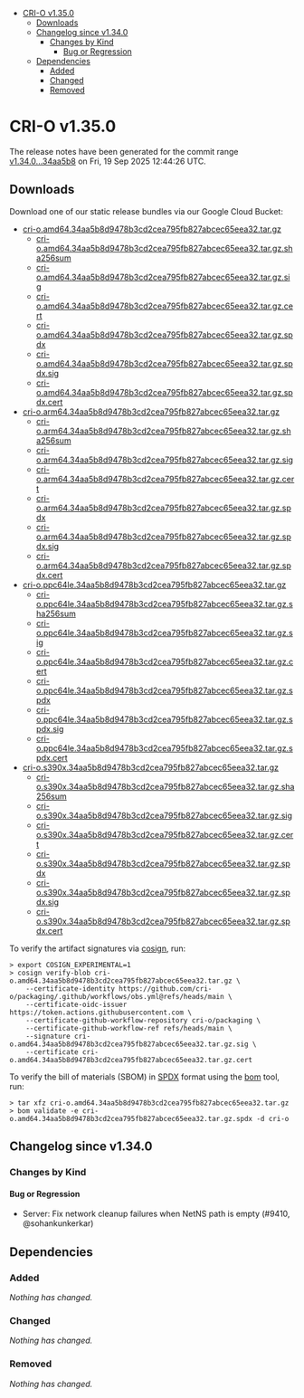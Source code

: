 - [CRI-O v1.35.0](#cri-o-v1350)
  - [Downloads](#downloads)
  - [Changelog since v1.34.0](#changelog-since-v1340)
    - [Changes by Kind](#changes-by-kind)
      - [Bug or Regression](#bug-or-regression)
  - [Dependencies](#dependencies)
    - [Added](#added)
    - [Changed](#changed)
    - [Removed](#removed)

# CRI-O v1.35.0

The release notes have been generated for the commit range
[v1.34.0...34aa5b8](https://github.com/cri-o/cri-o/compare/v1.34.0...v1.35.0) on Fri, 19 Sep 2025 12:44:26 UTC.

## Downloads

Download one of our static release bundles via our Google Cloud Bucket:

- [cri-o.amd64.34aa5b8d9478b3cd2cea795fb827abcec65eea32.tar.gz](https://storage.googleapis.com/cri-o/artifacts/cri-o.amd64.34aa5b8d9478b3cd2cea795fb827abcec65eea32.tar.gz)
  - [cri-o.amd64.34aa5b8d9478b3cd2cea795fb827abcec65eea32.tar.gz.sha256sum](https://storage.googleapis.com/cri-o/artifacts/cri-o.amd64.34aa5b8d9478b3cd2cea795fb827abcec65eea32.tar.gz.sha256sum)
  - [cri-o.amd64.34aa5b8d9478b3cd2cea795fb827abcec65eea32.tar.gz.sig](https://storage.googleapis.com/cri-o/artifacts/cri-o.amd64.34aa5b8d9478b3cd2cea795fb827abcec65eea32.tar.gz.sig)
  - [cri-o.amd64.34aa5b8d9478b3cd2cea795fb827abcec65eea32.tar.gz.cert](https://storage.googleapis.com/cri-o/artifacts/cri-o.amd64.34aa5b8d9478b3cd2cea795fb827abcec65eea32.tar.gz.cert)
  - [cri-o.amd64.34aa5b8d9478b3cd2cea795fb827abcec65eea32.tar.gz.spdx](https://storage.googleapis.com/cri-o/artifacts/cri-o.amd64.34aa5b8d9478b3cd2cea795fb827abcec65eea32.tar.gz.spdx)
  - [cri-o.amd64.34aa5b8d9478b3cd2cea795fb827abcec65eea32.tar.gz.spdx.sig](https://storage.googleapis.com/cri-o/artifacts/cri-o.amd64.34aa5b8d9478b3cd2cea795fb827abcec65eea32.tar.gz.spdx.sig)
  - [cri-o.amd64.34aa5b8d9478b3cd2cea795fb827abcec65eea32.tar.gz.spdx.cert](https://storage.googleapis.com/cri-o/artifacts/cri-o.amd64.34aa5b8d9478b3cd2cea795fb827abcec65eea32.tar.gz.spdx.cert)
- [cri-o.arm64.34aa5b8d9478b3cd2cea795fb827abcec65eea32.tar.gz](https://storage.googleapis.com/cri-o/artifacts/cri-o.arm64.34aa5b8d9478b3cd2cea795fb827abcec65eea32.tar.gz)
  - [cri-o.arm64.34aa5b8d9478b3cd2cea795fb827abcec65eea32.tar.gz.sha256sum](https://storage.googleapis.com/cri-o/artifacts/cri-o.arm64.34aa5b8d9478b3cd2cea795fb827abcec65eea32.tar.gz.sha256sum)
  - [cri-o.arm64.34aa5b8d9478b3cd2cea795fb827abcec65eea32.tar.gz.sig](https://storage.googleapis.com/cri-o/artifacts/cri-o.arm64.34aa5b8d9478b3cd2cea795fb827abcec65eea32.tar.gz.sig)
  - [cri-o.arm64.34aa5b8d9478b3cd2cea795fb827abcec65eea32.tar.gz.cert](https://storage.googleapis.com/cri-o/artifacts/cri-o.arm64.34aa5b8d9478b3cd2cea795fb827abcec65eea32.tar.gz.cert)
  - [cri-o.arm64.34aa5b8d9478b3cd2cea795fb827abcec65eea32.tar.gz.spdx](https://storage.googleapis.com/cri-o/artifacts/cri-o.arm64.34aa5b8d9478b3cd2cea795fb827abcec65eea32.tar.gz.spdx)
  - [cri-o.arm64.34aa5b8d9478b3cd2cea795fb827abcec65eea32.tar.gz.spdx.sig](https://storage.googleapis.com/cri-o/artifacts/cri-o.arm64.34aa5b8d9478b3cd2cea795fb827abcec65eea32.tar.gz.spdx.sig)
  - [cri-o.arm64.34aa5b8d9478b3cd2cea795fb827abcec65eea32.tar.gz.spdx.cert](https://storage.googleapis.com/cri-o/artifacts/cri-o.arm64.34aa5b8d9478b3cd2cea795fb827abcec65eea32.tar.gz.spdx.cert)
- [cri-o.ppc64le.34aa5b8d9478b3cd2cea795fb827abcec65eea32.tar.gz](https://storage.googleapis.com/cri-o/artifacts/cri-o.ppc64le.34aa5b8d9478b3cd2cea795fb827abcec65eea32.tar.gz)
  - [cri-o.ppc64le.34aa5b8d9478b3cd2cea795fb827abcec65eea32.tar.gz.sha256sum](https://storage.googleapis.com/cri-o/artifacts/cri-o.ppc64le.34aa5b8d9478b3cd2cea795fb827abcec65eea32.tar.gz.sha256sum)
  - [cri-o.ppc64le.34aa5b8d9478b3cd2cea795fb827abcec65eea32.tar.gz.sig](https://storage.googleapis.com/cri-o/artifacts/cri-o.ppc64le.34aa5b8d9478b3cd2cea795fb827abcec65eea32.tar.gz.sig)
  - [cri-o.ppc64le.34aa5b8d9478b3cd2cea795fb827abcec65eea32.tar.gz.cert](https://storage.googleapis.com/cri-o/artifacts/cri-o.ppc64le.34aa5b8d9478b3cd2cea795fb827abcec65eea32.tar.gz.cert)
  - [cri-o.ppc64le.34aa5b8d9478b3cd2cea795fb827abcec65eea32.tar.gz.spdx](https://storage.googleapis.com/cri-o/artifacts/cri-o.ppc64le.34aa5b8d9478b3cd2cea795fb827abcec65eea32.tar.gz.spdx)
  - [cri-o.ppc64le.34aa5b8d9478b3cd2cea795fb827abcec65eea32.tar.gz.spdx.sig](https://storage.googleapis.com/cri-o/artifacts/cri-o.ppc64le.34aa5b8d9478b3cd2cea795fb827abcec65eea32.tar.gz.spdx.sig)
  - [cri-o.ppc64le.34aa5b8d9478b3cd2cea795fb827abcec65eea32.tar.gz.spdx.cert](https://storage.googleapis.com/cri-o/artifacts/cri-o.ppc64le.34aa5b8d9478b3cd2cea795fb827abcec65eea32.tar.gz.spdx.cert)
- [cri-o.s390x.34aa5b8d9478b3cd2cea795fb827abcec65eea32.tar.gz](https://storage.googleapis.com/cri-o/artifacts/cri-o.s390x.34aa5b8d9478b3cd2cea795fb827abcec65eea32.tar.gz)
  - [cri-o.s390x.34aa5b8d9478b3cd2cea795fb827abcec65eea32.tar.gz.sha256sum](https://storage.googleapis.com/cri-o/artifacts/cri-o.s390x.34aa5b8d9478b3cd2cea795fb827abcec65eea32.tar.gz.sha256sum)
  - [cri-o.s390x.34aa5b8d9478b3cd2cea795fb827abcec65eea32.tar.gz.sig](https://storage.googleapis.com/cri-o/artifacts/cri-o.s390x.34aa5b8d9478b3cd2cea795fb827abcec65eea32.tar.gz.sig)
  - [cri-o.s390x.34aa5b8d9478b3cd2cea795fb827abcec65eea32.tar.gz.cert](https://storage.googleapis.com/cri-o/artifacts/cri-o.s390x.34aa5b8d9478b3cd2cea795fb827abcec65eea32.tar.gz.cert)
  - [cri-o.s390x.34aa5b8d9478b3cd2cea795fb827abcec65eea32.tar.gz.spdx](https://storage.googleapis.com/cri-o/artifacts/cri-o.s390x.34aa5b8d9478b3cd2cea795fb827abcec65eea32.tar.gz.spdx)
  - [cri-o.s390x.34aa5b8d9478b3cd2cea795fb827abcec65eea32.tar.gz.spdx.sig](https://storage.googleapis.com/cri-o/artifacts/cri-o.s390x.34aa5b8d9478b3cd2cea795fb827abcec65eea32.tar.gz.spdx.sig)
  - [cri-o.s390x.34aa5b8d9478b3cd2cea795fb827abcec65eea32.tar.gz.spdx.cert](https://storage.googleapis.com/cri-o/artifacts/cri-o.s390x.34aa5b8d9478b3cd2cea795fb827abcec65eea32.tar.gz.spdx.cert)

To verify the artifact signatures via [cosign](https://github.com/sigstore/cosign), run:

```console
> export COSIGN_EXPERIMENTAL=1
> cosign verify-blob cri-o.amd64.34aa5b8d9478b3cd2cea795fb827abcec65eea32.tar.gz \
    --certificate-identity https://github.com/cri-o/packaging/.github/workflows/obs.yml@refs/heads/main \
    --certificate-oidc-issuer https://token.actions.githubusercontent.com \
    --certificate-github-workflow-repository cri-o/packaging \
    --certificate-github-workflow-ref refs/heads/main \
    --signature cri-o.amd64.34aa5b8d9478b3cd2cea795fb827abcec65eea32.tar.gz.sig \
    --certificate cri-o.amd64.34aa5b8d9478b3cd2cea795fb827abcec65eea32.tar.gz.cert
```

To verify the bill of materials (SBOM) in [SPDX](https://spdx.org) format using the [bom](https://sigs.k8s.io/bom) tool, run:

```console
> tar xfz cri-o.amd64.34aa5b8d9478b3cd2cea795fb827abcec65eea32.tar.gz
> bom validate -e cri-o.amd64.34aa5b8d9478b3cd2cea795fb827abcec65eea32.tar.gz.spdx -d cri-o
```

## Changelog since v1.34.0

### Changes by Kind

#### Bug or Regression
 - Server: Fix network cleanup failures when NetNS path is empty (#9410, @sohankunkerkar)

## Dependencies

### Added
_Nothing has changed._

### Changed
_Nothing has changed._

### Removed
_Nothing has changed._
